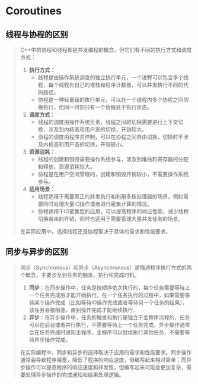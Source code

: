 # Coroutines

## 线程与协程的区别

> C++中的协程和线程都是并发编程的概念，但它们有不同的执行方式和调度方式：
>
> 1. **执行方式：**
>    - 线程是由操作系统调度的独立执行单元，一个进程可以包含多个线程，每个线程有自己的堆栈和程序计数器，可以并发执行不同的代码路径。
>    - 协程是一种轻量级的执行单元，可以在一个线程内多个协程之间切换执行，但同一时刻只有一个协程处于执行状态。
> 2. **调度方式：**
>    - 线程的调度由操作系统负责，线程之间的切换需要进行上下文切换，涉及到内核态和用户态的切换，开销较大。
>    - 协程的调度由程序员控制，可以在协程之间自由切换，切换时不涉及内核态和用户态的切换，开销较小。
> 3. **资源消耗：**
>    - 线程的创建和销毁需要操作系统参与，涉及到堆栈和寄存器的分配和释放，资源消耗较大。
>    - 协程是在用户空间管理的，创建和销毁开销较小，不需要操作系统参与。
> 4. **适用场景：**
>    - 线程适用于需要真正的并发执行和利用多核处理器的场景，例如需要同时处理大量IO操作或者进行密集计算的情况。
>    - 协程适用于IO密集型的应用，可以提高程序的响应性能，减少线程切换带来的开销，同时也适用于需要管理大量并发任务的场景。
>
> 在实际应用中，选择线程还是协程取决于具体的需求和性能要求。

## 同步与异步的区别

> 同步（Synchronous）和异步（Asynchronous）是描述程序执行方式的两个概念，主要涉及到任务的触发、执行和完成时机。
>
> 1. **同步**：在同步操作中，任务是按顺序依次执行的，每个任务需要等待上一个任务完成后才能开始执行。在一个任务执行的过程中，如果需要等待某个操作完成（比如等待IO操作完成或者等待另一个任务的结果），该任务会被阻塞，直到操作完成才能继续执行。
> 2. **异步**：在异步操作中，任务的触发和执行是独立于主程序流程的，任务可以在后台或者并行执行，不需要等待上一个任务完成。异步操作通常会在任务完成时通知主程序，主程序可以继续执行其他任务，不需要等待异步操作完成。
>
> 在实际编程中，同步和异步的选择取决于应用的需求和性能要求。同步操作通常会导致程序阻塞，降低了程序的响应速度，但编写起来相对简单；而异步操作可以提高程序的响应速度和并发性，但编写起来可能会更加复杂，需要处理异步操作的完成通知和结果处理逻辑。





